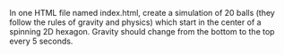In one HTML file named index.html, create a simulation of 20 balls (they follow the rules of gravity and physics) which start in the center of a spinning 2D hexagon. Gravity should change from the bottom to the top every 5 seconds.
